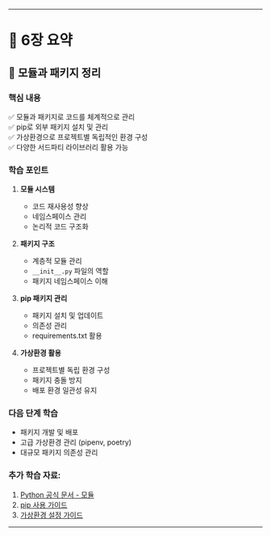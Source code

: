 ---

# 📌 6장 요약

## 📘 모듈과 패키지 정리

### 핵심 내용
✅ 모듈과 패키지로 코드를 체계적으로 관리  
✅ pip로 외부 패키지 설치 및 관리  
✅ 가상환경으로 프로젝트별 독립적인 환경 구성  
✅ 다양한 서드파티 라이브러리 활용 가능  

### 학습 포인트
1. **모듈 시스템**
   - 코드 재사용성 향상
   - 네임스페이스 관리
   - 논리적 코드 구조화

2. **패키지 구조**
   - 계층적 모듈 관리
   - `__init__.py` 파일의 역할
   - 패키지 네임스페이스 이해

3. **pip 패키지 관리**
   - 패키지 설치 및 업데이트
   - 의존성 관리
   - requirements.txt 활용

4. **가상환경 활용**
   - 프로젝트별 독립 환경 구성
   - 패키지 충돌 방지
   - 배포 환경 일관성 유지

### 다음 단계 학습
- 패키지 개발 및 배포
- 고급 가상환경 관리 (pipenv, poetry)
- 대규모 패키지 의존성 관리

### 추가 학습 자료:
1. [Python 공식 문서 - 모듈](https://docs.python.org/ko/3/tutorial/modules.html)
2. [pip 사용 가이드](https://pip.pypa.io/en/stable/)
3. [가상환경 설정 가이드](https://docs.python.org/ko/3/tutorial/venv.html)

--- 